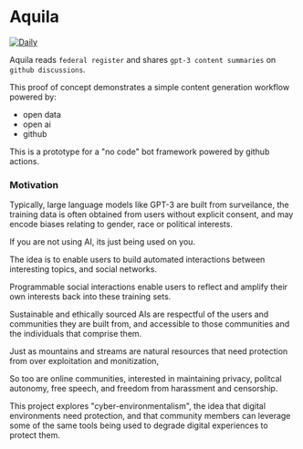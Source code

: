 # Aquila

[![Daily](https://github.com/OR13/aquila/actions/workflows/daily.yml/badge.svg)](https://github.com/OR13/aquila/actions/workflows/daily.yml)

Aquila reads `federal register` and shares `gpt-3 content summaries` on `github discussions`.

This proof of concept demonstrates a simple content generation workflow powered by:

- open data
- open ai
- github

This is a prototype for a "no code" bot framework powered by github actions.

### Motivation

Typically, large language models like GPT-3 are built from surveilance,
the training data is often obtained from users without explicit consent,
and may encode biases relating to gender, race or political interests.

If you are not using AI, its just being used on you.

The idea is to enable users to build automated interactions between interesting topics, and social networks.

Programmable social interactions enable users to reflect and amplify their own interests back into these training sets.

Sustainable and ethically sourced AIs are respectful of the users and communities they are built from,
and accessible to those communities and the individuals that comprise them.

Just as mountains and streams are natural resources that need protection from over exploitation and monitization,

So too are online communities, interested in maintaining privacy, politcal autonomy, free speech, and freedom from harassment and censorship.

This project explores "cyber-environmentalism", the idea that digital environments need protection,
and that community members can leverage some of the same tools being used to degrade digital experiences to protect them.
